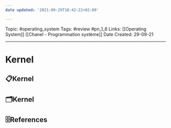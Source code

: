 ```yaml
---
date updated: '2021-09-29T18:42:22+02:00'

---
```


Topic: #operating_system
Tags: #review #pn_1_6
Links: [[Operating System]] [[Chanel - Programmation système]]
Date Created: 29-09-21

---

# Kernel

## 📋Kernel

## 🗂️Kernel

## 🗄️References
